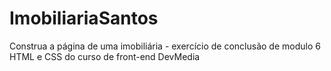 # ImobiliariaSantos
Construa a página de uma imobiliária - exercício de conclusão de modulo 6 HTML e CSS do curso de front-end DevMedia
